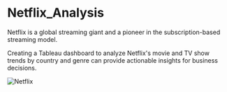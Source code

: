 # Netflix_Analysis
Netflix is a global streaming giant and a pioneer in the subscription-based streaming model.

Creating a Tableau dashboard to analyze Netflix's movie and TV show trends by country and genre can provide actionable insights for business decisions.

![Netflix](https://github.com/user-attachments/assets/7730ca31-3903-4cc2-bcb7-9efb36281b59)

